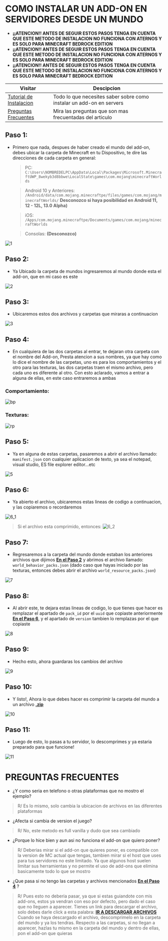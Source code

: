 # COMO INSTALAR UN ADD-ON EN SERVIDORES DESDE UN MUNDO


- **__¡¡ATENCION!! ANTES DE SEGUIR ESTOS PASOS TENGA EN CUENTA QUE ESTE METODO DE INSTALACION NO FUNCIONA CON ATERNOS Y ES SOLO PARA MINECRAFT BEDROCK EDITION__**
- **__¡¡ATENCION!! ANTES DE SEGUIR ESTOS PASOS TENGA EN CUENTA QUE ESTE METODO DE INSTALACION NO FUNCIONA CON ATERNOS Y ES SOLO PARA MINECRAFT BEDROCK EDITION__**
- **__¡¡ATENCION!! ANTES DE SEGUIR ESTOS PASOS TENGA EN CUENTA QUE ESTE METODO DE INSTALACION NO FUNCIONA CON ATERNOS Y ES SOLO PARA MINECRAFT BEDROCK EDITION__**

| Visitar                       | Descipcion |
| -------------------------- | ------------ |
| [Tutorial de Instalacion](https://github.com/HaJuegos/The-Games-Store/blob/main/Betas/como%20instalar%20un%20add-on%20en%20servers/README.md#paso-1) | Todo lo que necesites saber sobre como instalar un add-on en servers   |
| [Preguntas Frecuentes](https://github.com/HaJuegos/The-Games-Store/blob/main/Betas/como%20instalar%20un%20add-on%20en%20servers/README.md#preguntas-frecuentes)   | Mira las preguntas que son mas frecuentadas del articulo     |


## Paso 1:

- Primero que nada, despues de haber creado el mundo del add-on, debes ubicar la carpeta de Minecraft en tu Dispositivo, te dire las direcciones de cada carpeta en general:
	> PC: `C:\Users\NOMBREDELPC\AppData\Local\Packages\Microsoft.MinecraftUWP_8wekyb3d8bbwe\LocalState\games\com.mojang\minecraftWorlds`
	
	> Android 10 y Anteriores: `/Android/data/com.mojang.minecraftpe/files/games/com.mojang/minecraftWorlds/` **Desconozco si haya posibilidad en Android 11, 12 - 12L, 13.0 Alpha)**
	
	> iOS: `/Apps/com.mojang.minecraftpe/Documents/games/com.mojang/minecraftWorlds`
	
	> Consolas: **(Desconozco)**
	
![1](https://cdn.discordapp.com/attachments/997603479822536794/997603535057334322/1.png)


## Paso 2:

- Ya Ubicado la carpeta de mundos ingresaremos al mundo donde esta el add-on, que en mi caso es este

![2](https://cdn.discordapp.com/attachments/997603479822536794/997603535258656888/2.png)


## Paso 3:

- Ubicaremos estos dos archivos y carpetas que miraras a continuacion

![3](https://cdn.discordapp.com/attachments/997603479822536794/997603535510311033/3.png)


## Paso 4:

- En cualquiera de las dos carpetas al entrar, te dejaran otra carpeta con el nombre del Add-on, Presta atencion a sus nombres, ya que hay como lo dice el nombre de las carpetas, uno es para los comportamientos y el otro para las texturas, las dos carpetas traen el mismo archivo, pero cada uno es diferente al otro. Con esto aclarado, vamos a entrar a alguna de ellas, en este caso entraremos a ambas

### Comportamiento:
![bp](https://cdn.discordapp.com/attachments/997603479822536794/997603533920686161/4_1.png)

### Texturas:
![rp](https://cdn.discordapp.com/attachments/997603479822536794/997603534218465393/4_2.png)


## Paso 5:

- Ya en alguna de estas carpetas, pasaremos a abrir el archivo llamado: `manifest.json` con cualquier aplicacion de texto, ya sea el notepad, visual studio, ES file explorer editor...etc

![5](https://cdn.discordapp.com/attachments/997603479822536794/997603534428188742/5.png)


## Paso 6:

- Ya abierto el archivo, ubicaremos estas lineas de codigo a continuacion, y las copiaremos o recordaremos

![6_1](https://cdn.discordapp.com/attachments/997603479822536794/997603534608552067/6_1.png)

> Si el archivo esta comprimido, entonces:
![6_2](https://cdn.discordapp.com/attachments/997603479822536794/997605132596433030/6_2.png)


## Paso 7:

- Regresaremos a la carpeta del mundo donde estaban los anteriores archivos que dijimos [**__En el Paso 2__**](https://github.com/HaJuegos/The-Games-Store/edit/main/Betas/como%20instalar%20un%20add-on%20en%20servers/README.md#paso-2) y abrimos el archivo llamado: `world_behavior_packs.json` (dado caso que hayas iniciado por las texturas, entonces debes abrir el archivo `world_resource_packs.json`)

![7](https://cdn.discordapp.com/attachments/997603479822536794/997603657564553296/7.png)


## Paso 8:

- Al abrir este, te dejara estas lineas de codigo, lo que tienes que hacer es remplazar el apartado de `pack_id` por el `uuid` que copiaste anteriormente [**__En el Paso 6__**](https://github.com/HaJuegos/The-Games-Store/edit/main/Betas/como%20instalar%20un%20add-on%20en%20servers/README.md#paso-6), y el apartado de `version` tambien lo remplazas por el que copiaste

![8](https://cdn.discordapp.com/attachments/997603479822536794/997603657916895333/8.gif)


## Paso 9:

- Hecho esto, ahora guardaras los cambios del archivo 

![9](https://cdn.discordapp.com/attachments/997603479822536794/997603658390835251/9.png)

## Paso 10:

- Y listo!, Ahora lo que debes hacer es comprimir la carpeta del mundo a un archivo [**__.zip__**](https://www.google.com/search?q=que+es+un+archivo+zip)

![10](https://cdn.discordapp.com/attachments/997603479822536794/997606065527074906/10.png)

## Paso 11:

- Luego de esto, lo pasas a tu servidor, lo descomprimes y ya estaria preparado para que funcione!

![11](https://cdn.discordapp.com/attachments/997603479822536794/997606065275404418/11.png)


# PREGUNTAS FRECUENTES

- ¿Y como seria en telefono o otras plataformas que no mostro el ejemplo?
> R/ Es lo mismo, solo cambia la ubicacion de archivos en las diferentes plataformas

- ¿Afecta si cambia de version el juego?
> R/ No, este metodo es full vanilla y dudo que sea cambiado

- ¿Porque lo hice bien y aun asi no funciona el add-on que quiero poner?
> R/ Deberias mirar si el add-on que quieres poner, es compatible con la version de MC actual que tengas, tambien mirar si el host que uses para tus servidores no este limitado. Ya que algunos host suelen limitar sus herramientas y no permite el uso de add-ons que elimina basicamente todo lo que se mostro

- ¿Que pasa si no tengo las carpetas y archivos mencionados [**__En el Paso 4__**](https://github.com/HaJuegos/The-Games-Store/edit/main/Betas/como%20instalar%20un%20add-on%20en%20servers/README.md#paso-4) ?
> R/ Pues esto no deberia pasar, ya que si estas guiandote con mis add-ons, estos ya vendran con eso por defecto, pero dado el caso que no lleguen a aparecer. Tienes un link para descargar el archivo, solo debes darle click a esta palabra: [**__IR A DESCARGAR ARCHIVOS__**](https://github.com/HaJuegos/The-Games-Store/raw/main/.github/icon_template/archivos_de_mundos_porsiacaso.zip) Cuando se haya descargado el archivo, descomprimelo en la carpeta del mundo y ya los tendras. Respecto a las carpetas, si no llegan a aparecer, hazlas tu mismo en la carpeta del mundo y dentro de ellas, pon el add-on que quieras
